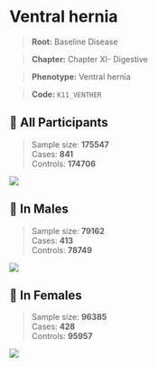 # Ventral hernia

> **Root:** Baseline Disease  

> **Chapter:** Chapter XI- Digestive  

> **Phenotype:** Ventral hernia  

> **Code:** `K11_VENTHER`

## 🧪 All Participants  
> Sample size: **175547**  
> Cases: **841**  
> Controls: **174706**
<img src="/Disease/Figures/ALL/Baseline/K11_VENTHER.png"/>
<CsvTable src="/Disease/Data/ALL/Baseline/LG_K11_VENTHER.csv" label="🔍 View full results" />

## 👨 In Males  
> Sample size: **79162**  
> Cases: **413**  
> Controls: **78749**
<img src="/Disease/Figures/Male/Baseline/K11_VENTHER.png"/>
<CsvTable src="/Disease/Data/Male/Baseline/LG_K11_VENTHER.csv" label="🔍 View full results" />

## 👩 In Females  
> Sample size: **96385**  
> Cases: **428**  
> Controls: **95957**
<img src="/Disease/Figures/Female/Baseline/K11_VENTHER.png"/>
<CsvTable src="/Disease/Data/Female/Baseline/LG_K11_VENTHER.csv" label="🔍 View full results" />
